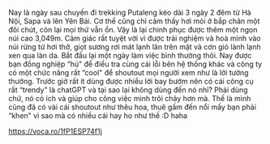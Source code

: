 Nay là ngày sau chuyến đi trekking Putaleng kéo dài 3 ngày 2 đêm từ Hà Nội, Sapa và lên Yên Bái.
Cơ thể cũng chỉ cảm thấy hơi mỏi ở bắp chân một đôi chút, còn lại mọi thứ vẫn ổn.
Vậy là lại chinh phục được thêm một ngọn núi cao 3,049m. Cảm giác rất tuyệt vời vì được trải nghiệm và hoà mình vào núi rừng từ hơi thở, giọt sương rơi mát lạnh lăn trên mặt và cơn gió lành lạnh xen qua làn da.
Bắt đầu lại một ngày làm việc bình thường thôi. Nay được bạn đồng nghiệp “hú" để điều tra
cùng cái lỗi bên hệ thống khác và công ty có một chức năng rất “cool" để shoutout mọi người xem như là lời tưởng thưởng. Trước giờ rất ít dùng được nhiều lời bay bướm nên có cái công cụ rất “trendy" là chatGPT và tại sao lại không dùng đến nó nhỉ? Phải dùng chứ, nó có ích và giúp cho công việc mình trôi chảy hơn mà. Thế là mình cũng đã có vài cái shoutout như thêu hoa, thuê gấm đến nổi mấy bạn phải “khen" vì sao mà có nhiều cái hay ho như thế :D haha


https://voca.ro/1fP1ESP74f1j
